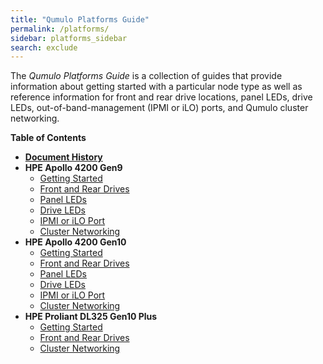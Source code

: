 ```yaml
---
title: "Qumulo Platforms Guide"
permalink: /platforms/
sidebar: platforms_sidebar
search: exclude
---
```


The _Qumulo Platforms Guide_ is a collection of guides that provide information about getting started with a particular node type as well as reference information for front and rear drive locations, panel LEDs, drive LEDs, out-of-band-management (IPMI or iLO) ports, and Qumulo cluster networking.

**Table of Contents**
* **[Document History](history.md)**
* **HPE Apollo 4200 Gen9**
  * [Getting Started](hpe-apollo-4200-gen9/getting-started.md)
  * [Front and Rear Drives](hpe-apollo-4200-gen9/front-rear-drives.md)
  * [Panel LEDs](hpe-apollo-4200-gen9/panel-leds.md)
  * [Drive LEDs](hpe-apollo-4200-gen9/drive-leds.md)
  * [IPMI or iLO Port](hpe-apollo-4200-gen9/configuring-ipmi-ilo-port.md)
  * [Cluster Networking](hpe-apollo-4200-gen9/networking-cluster.md)
* **HPE Apollo 4200 Gen10**
  * [Getting Started](hpe-apollo-4200-gen10/getting-started.md)
  * [Front and Rear Drives](hpe-apollo-4200-gen10/front-rear-drives.md)
  * [Panel LEDs](hpe-apollo-4200-gen10/panel-leds.md)
  * [Drive LEDs](hpe-apollo-4200-gen10/drive-leds.md)
  * [IPMI or iLO Port](hpe-apollo-4200-gen10/configuring-ipmi-ilo-port.md)
  * [Cluster Networking](hpe-apollo-4200-gen10/networking-cluster.md)
* **HPE Proliant DL325 Gen10 Plus**
  * [Getting Started](hpe-dl325-gen10-plus/getting-startede.md)
  * [Front and Rear Drives](hpe-dl325-gen10-plus/drive-diagrams.md)
  * [Cluster Networking](hpe-dl325-gen10-plus/networking-cluster.md)
